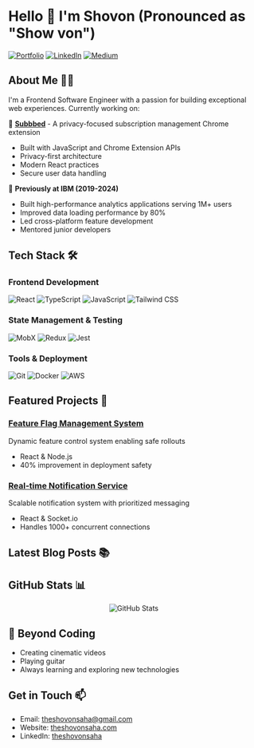 # Hello 👋 I'm Shovon (Pronounced as "Show von")

[![Portfolio](https://img.shields.io/badge/Portfolio-theshovonsaha.com-blue?style=for-the-badge&logo=google-chrome&logoColor=white)](https://www.theshovonsaha.com)
[![LinkedIn](https://img.shields.io/badge/LinkedIn-Connect-blue?style=for-the-badge&logo=linkedin&logoColor=white)](https://www.linkedin.com/in/theshovonsaha)
[![Medium](https://img.shields.io/badge/Medium-Follow-black?style=for-the-badge&logo=medium&logoColor=white)](https://theshovonsaha.medium.com)

## About Me 👨‍💻

I'm a Frontend Software Engineer with a passion for building exceptional web experiences. Currently working on:

🚀 **[Subbbed](https://github.com/theshovon/subbbed)** - A privacy-focused subscription management Chrome extension
- Built with JavaScript and Chrome Extension APIs
- Privacy-first architecture
- Modern React practices
- Secure user data handling

💼 **Previously at IBM (2019-2024)**
- Built high-performance analytics applications serving 1M+ users
- Improved data loading performance by 80%
- Led cross-platform feature development
- Mentored junior developers

## Tech Stack 🛠

### Frontend Development
![React](https://img.shields.io/badge/React-61DAFB?style=flat&logo=react&logoColor=black)
![TypeScript](https://img.shields.io/badge/TypeScript-007ACC?style=flat&logo=typescript&logoColor=white)
![JavaScript](https://img.shields.io/badge/JavaScript-F7DF1E?style=flat&logo=javascript&logoColor=black)
![Tailwind CSS](https://img.shields.io/badge/Tailwind-38B2AC?style=flat&logo=tailwind-css&logoColor=white)

### State Management & Testing
![MobX](https://img.shields.io/badge/MobX-FF9955?style=flat&logo=mobx&logoColor=white)
![Redux](https://img.shields.io/badge/Redux-764ABC?style=flat&logo=redux&logoColor=white)
![Jest](https://img.shields.io/badge/Jest-C21325?style=flat&logo=jest&logoColor=white)

### Tools & Deployment
![Git](https://img.shields.io/badge/Git-F05032?style=flat&logo=git&logoColor=white)
![Docker](https://img.shields.io/badge/Docker-2496ED?style=flat&logo=docker&logoColor=white)
![AWS](https://img.shields.io/badge/AWS-232F3E?style=flat&logo=amazon-aws&logoColor=white)

## Featured Projects 🌟

### [Feature Flag Management System](https://github.com/theshovon/feature-flags)
Dynamic feature control system enabling safe rollouts
- React & Node.js
- 40% improvement in deployment safety

### [Real-time Notification Service](https://github.com/theshovon/notifications)
Scalable notification system with prioritized messaging
- React & Socket.io
- Handles 1000+ concurrent connections

## Latest Blog Posts 📚
<!-- BLOG-POST-LIST:START -->
<!-- BLOG-POST-LIST:END -->

## GitHub Stats 📊

<div align="center">
  <img src="https://github-readme-stats.vercel.app/api?username=theshovonsaha&show_icons=true&theme=dark" alt="GitHub Stats" />
</div>

## 🎸 Beyond Coding
- Creating cinematic videos
- Playing guitar
- Always learning and exploring new technologies

## Get in Touch 📫
- Email: theshovonsaha@gmail.com
- Website: [theshovonsaha.com](https://www.theshovonsaha.com)
- LinkedIn: [theshovonsaha](https://linkedin.com/in/theshovonsaha)
